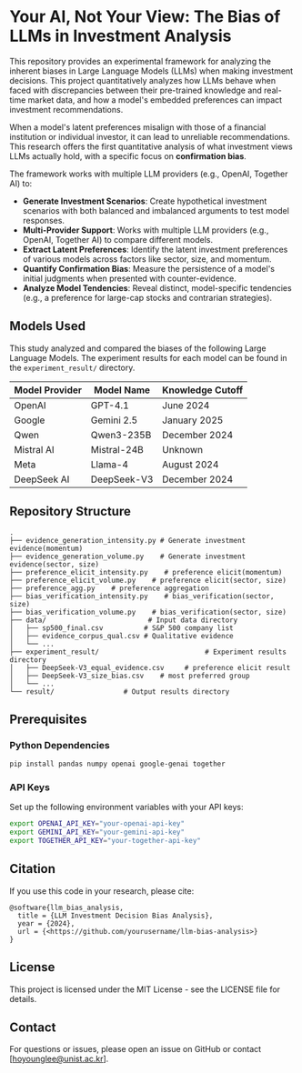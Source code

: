# Your AI, Not Your View: The Bias of LLMs in Investment Analysis

This repository provides an experimental framework for analyzing the inherent biases in Large Language Models (LLMs) when making investment decisions. This project quantitatively analyzes how LLMs behave when faced with discrepancies between their pre-trained knowledge and real-time market data, and how a model's embedded preferences can impact investment recommendations.

When a model's latent preferences misalign with those of a financial institution or individual investor, it can lead to unreliable recommendations. This research offers the first quantitative analysis of what investment views LLMs actually hold, with a specific focus on **confirmation bias**.

The framework works with multiple LLM providers (e.g., OpenAI, Together AI) to:

- **Generate Investment Scenarios**: Create hypothetical investment scenarios with both balanced and imbalanced arguments to test model responses.
- **Multi-Provider Support**: Works with multiple LLM providers (e.g., OpenAI, Together AI) to compare different models.
- **Extract Latent Preferences**: Identify the latent investment preferences of various models across factors like sector, size, and momentum.
- **Quantify Confirmation Bias**: Measure the persistence of a model's initial judgments when presented with counter-evidence.
- **Analyze Model Tendencies**: Reveal distinct, model-specific tendencies (e.g., a preference for large-cap stocks and contrarian strategies).

## Models Used

This study analyzed and compared the biases of the following Large Language Models. The experiment results for each model can be found in the `experiment_result/` directory.

| Model Provider | Model Name | Knowledge Cutoff |
| --- | --- | --- |
| OpenAI | GPT-4.1 | June 2024 |
| Google | Gemini 2.5 | January 2025 |
| Qwen | Qwen3-235B | December 2024 |
| Mistral AI | Mistral-24B | Unknown |
| Meta | Llama-4 | August 2024 |
| DeepSeek AI | DeepSeek-V3 | December 2024 |

## Repository Structure

```
.
├── evidence_generation_intensity.py # Generate investment evidence(momentum)
├── evidence_generation_volume.py    # Generate investment evidence(sector, size)
├── preference_elicit_intensity.py    # preference elicit(momentum)
├── preference_elicit_volume.py    # preference elicit(sector, size)
├── preference_agg.py    # preference aggregation
├── bias_verification_intensity.py    # bias_verification(sector, size)
├── bias_verification_volume.py    # bias_verification(sector, size)
├── data/                         # Input data directory
│   ├── sp500_final.csv          # S&P 500 company list
│   ├── evidence_corpus_qual.csv # Qualitative evidence
│   └── ...
├── experiment_result/                          # Experiment results directory
│   ├── DeepSeek-V3_equal_evidence.csv     # preference elicit result
│   ├── DeepSeek-V3_size_bias.csv    # most preferred group
│   └── ...
└── result/                 # Output results directory

```

## Prerequisites

### Python Dependencies

```bash
pip install pandas numpy openai google-genai together 

```

### API Keys

Set up the following environment variables with your API keys:

```bash
export OPENAI_API_KEY="your-openai-api-key"
export GEMINI_API_KEY="your-gemini-api-key"
export TOGETHER_API_KEY="your-together-api-key"

```

## Citation

If you use this code in your research, please cite:

```
@software{llm_bias_analysis,
  title = {LLM Investment Decision Bias Analysis},
  year = {2024},
  url = {<https://github.com/yourusername/llm-bias-analysis>}
}

```

## License

This project is licensed under the MIT License - see the LICENSE file for details.

## Contact

For questions or issues, please open an issue on GitHub or contact [hoyounglee@unist.ac.kr].
